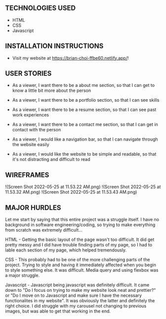 ## TECHNOLOGIES USED

- HTML
- CSS
- Javascript

## INSTALLATION INSTRUCTIONS

- Visit my website at https://brian-choi-ffbe60.netlify.app/!

## USER STORIES

- As a viewer, I want there to be a about me section, so that I can get to know a little bit more about the person

- As a viewer, I want there to be a portfolio section, so that I can see skills

- As a viewer, I want there to be a resume section, so that I can see past work experiences

- As a viewer, I want there to be a contact me section, so that I can get in contact with the person

- As a viewer, I would like a navigation bar, so that I can navigate through the website easily

- As a viewer, I would like the website to be simple and readable, so that it's not distracting and difficult to read

## WIREFRAMES

!(Screen Shot 2022-05-25 at 11.53.22 AM.png)
!(Screen Shot 2022-05-25 at 11.53.32 AM.png)
!(Screen Shot 2022-05-25 at 11.53.43 AM.png)

## MAJOR HURDLES

Let me start by saying that this entire project was a struggle itself. I have no background in software engineering/coding, so trying to make everything from scratch was extremely difficult...

HTML - Getting the basic layout of the page wasn't too difficult. It did get pretty messy and I did have trouble finding parts of my page, so I had to lable each section of my page, which helped tremendously.

CSS - This probably had to be one of the more challenging parts of the project. Trying to style and having it immediately affected when you begin to style something else. It was difficult. Media query and using flexbox was a major struggle.

Javascript - Javascript being javascript was definitely difficult. It came down to "Do I focus on trying to make my website look neat and prettier?" or "Do I move on to Javascript and make sure I have the necessary functionalites in my website". It was obviously the latter and definitely the right choice. I did struggle with my carousel not changing to previous images, but was able to get that working in the end.
